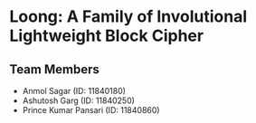 # Loong: A Family of Involutional Lightweight Block Cipher

## Team Members
- Anmol Sagar (ID: 11840180)
- Ashutosh Garg (ID: 11840250)
- Prince Kumar Pansari (ID: 11840860)

